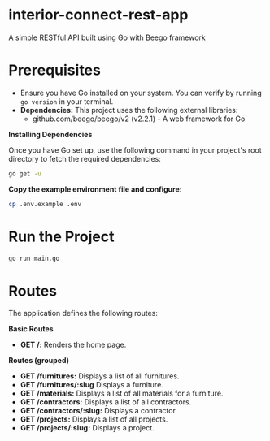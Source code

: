 # interior-connect-rest-app

A simple RESTful API built using Go with Beego framework

# Prerequisites

- Ensure you have Go installed on your system. You can verify by running `go version` in your terminal.
- **Dependencies:** This project uses the following external libraries:
  - github.com/beego/beego/v2 (v2.2.1) - A web framework for Go

**Installing Dependencies**

Once you have Go set up, use the following command in your project's root directory to fetch the required dependencies:

```bash
go get -u
```

**Copy the example environment file and configure:**

```bash
cp .env.example .env
```

# Run the Project

```bash
go run main.go
```

# Routes

The application defines the following routes:

**Basic Routes**

- **GET /:** Renders the home page.

**Routes (grouped)**

- **GET /furnitures:** Displays a list of all furnitures.
- **GET /furnitures/:slug** Displays a furniture.
- **GET /materials:** Displays a list of all materials for a furniture.
- **GET /contractors:** Displays a list of all contractors.
- **GET /contractors/:slug:** Displays a contractor.
- **GET /projects:** Displays a list of all projects.
- **GET /projects/:slug:** Displays a project.
